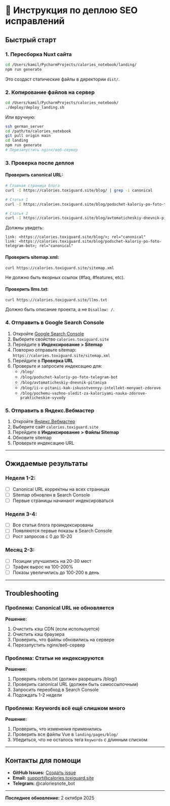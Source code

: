 # 🚀 Инструкция по деплою SEO исправлений

## Быстрый старт

### 1. Пересборка Nuxt сайта
```bash
cd /Users/kamil/PycharmProjects/calories_notebook/landing/
npm run generate
```

Это создаст статические файлы в директории `dist/`.

### 2. Копирование файлов на сервер
```bash
cd /Users/kamil/PycharmProjects/calories_notebook/
./deploy/deploy_landing.sh
```

Или вручную:
```bash
ssh german_server
cd /path/to/calories_notebook
git pull origin main
cd landing
npm run generate
# Перезапустить nginx/веб-сервер
```

### 3. Проверка после деплоя

#### Проверить canonical URL:
```bash
# Главная страница блога
curl -I https://calories.toxiguard.site/blog/ | grep -i canonical

# Статья 1
curl -I https://calories.toxiguard.site/blog/podschet-kaloriy-po-foto-telegram-bot/ | grep -i canonical

# Статья 2
curl -I https://calories.toxiguard.site/blog/avtomaticheskiy-dnevnik-pitaniya/ | grep -i canonical
```

Должны увидеть:
```
link: <https://calories.toxiguard.site/blog/>; rel="canonical"
link: <https://calories.toxiguard.site/blog/podschet-kaloriy-po-foto-telegram-bot>; rel="canonical"
```

#### Проверить sitemap.xml:
```bash
curl https://calories.toxiguard.site/sitemap.xml
```

Не должно быть якорных ссылок (#faq, #features, etc).

#### Проверить llms.txt:
```bash
curl https://calories.toxiguard.site/llms.txt
```

Должно быть описание проекта, а не `Disallow: /`.

### 4. Отправить в Google Search Console

1. Откройте [Google Search Console](https://search.google.com/search-console)
2. Выберите свойство `calories.toxiguard.site`
3. Перейдите в **Индексирование > Sitemap**
4. Повторно отправьте sitemap: `https://calories.toxiguard.site/sitemap.xml`
5. Перейдите в **Проверка URL**
6. Проверьте и запросите индексацию для:
   - `/blog/`
   - `/blog/podschet-kaloriy-po-foto-telegram-bot`
   - `/blog/avtomaticheskiy-dnevnik-pitaniya`
   - `/blog/ii-v-pitanii-kak-iskusstvennyy-intellekt-menyaet-zdorove`
   - `/blog/pochemu-vazhno-sledit-za-kaloriyami-nauka-zdorove-prakticheskie-vyvody`

### 5. Отправить в Яндекс.Вебмастер

1. Откройте [Яндекс.Вебмастер](https://webmaster.yandex.ru/)
2. Выберите сайт `calories.toxiguard.site`
3. Перейдите в **Индексирование > Файлы Sitemap**
4. Обновите sitemap
5. Проверьте индексацию URL

---

## Ожидаемые результаты

### Неделя 1-2:
- [ ] Canonical URL корректны на всех страницах
- [ ] Sitemap обновлен в Search Console
- [ ] Первые страницы начинают индексироваться

### Неделя 3-4:
- [ ] Все статьи блога проиндексированы
- [ ] Появляются первые показы в Search Console
- [ ] Рост запросов с 0 до 10-20

### Месяц 2-3:
- [ ] Позиции улучшились на 20-30 мест
- [ ] Трафик вырос на 100-200%
- [ ] Показы увеличились до 100-200 в день

---

## Troubleshooting

### Проблема: Canonical URL не обновляется
**Решение:**
1. Очистить кэш CDN (если используется)
2. Очистить кэш браузера
3. Проверить, что файлы обновились на сервере
4. Перезапустить nginx/веб-сервер

### Проблема: Статьи не индексируются
**Решение:**
1. Проверить robots.txt (должен разрешать /blog/)
2. Проверить canonical URL (должен быть самоссылочным)
3. Запросить переобход в Search Console
4. Подождать 1-2 недели

### Проблема: Keywords всё ещё слишком много
**Решение:**
1. Проверить, что изменения применились
2. Проверить все файлы Vue в `landing/pages/blog/`
3. Убедиться, что не осталось тега `keywords` с длинным списком

---

## Контакты для помощи

- **GitHub Issues:** [Создать issue](https://github.com/your-repo/issues)
- **Email:** support@calories.toxiguard.site
- **Telegram:** @caloriesnote_bot

---

**Последнее обновление:** 2 октября 2025



